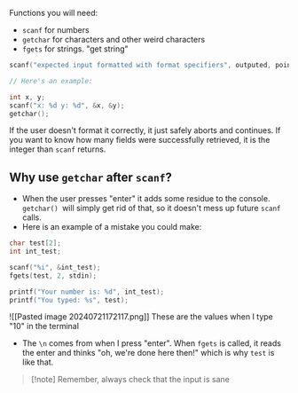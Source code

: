 Functions you will need:
- `scanf` for numbers
- `getchar` for characters and other weird characters
- `fgets` for strings. "get string"

```c
scanf("expected input formatted with format specifiers", outputed, pointers);

// Here's an example:

int x, y;
scanf("x: %d y: %d", &x, &y);
getchar();
```
If the user doesn't format it correctly, it just safely aborts and continues. 
If you want to know how many fields were successfully retrieved, it is the integer than `scanf` returns.

## Why use `getchar` after `scanf`?
- When the user presses "enter" it adds some residue to the console. `getchar() `will simply get rid of that, so it doesn't mess up future `scanf` calls.
- Here is an example of a mistake you could make:
```c
char test[2];
int int_test;

scanf("%i", &int_test);
fgets(test, 2, stdin);

printf("Your number is: %d", int_test);
printf("You typed: %s", test);
```
![[Pasted image 20240721172117.png]] These are the values when I type "10" in the terminal
- The `\n` comes from when I press "enter". When `fgets` is called, it reads the enter and thinks "oh, we're done here then!" which is why `test` is like that.


>[!note] Remember, always check that the input is sane

